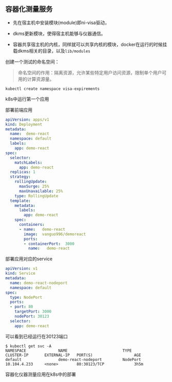 
## 容器化测量服务

- 先在宿主机中安装模块(module)即ni-visa驱动，

- dkms更新模块，使得宿主机能够与仪器通信。

- 容器共享宿主机的内核，同样就可以共享内核的模块，docker在运行的时候挂载dkms相关的目录，以及`lib/modules`

创建一个测试的命名空间：

> 命名空间的作用：隔离资源，允许某些特定用户访问资源，限制单个用户可用的计算资源量。

```
kubectl create namespace visa-expirements
```

k8s中运行第一个应用

部署前端应用

```yaml
apiVersion: apps/v1
kind: Deployment
metadata:
  name:  demo-react
  namespace: default
  labels:
    app: demo-react
spec:
  selector:
    matchLabels:
      app: demo-react
  replicas: 1
  strategy:
    rollingUpdate:
      maxSurge: 25%
      maxUnavailable: 25%
    type: RollingUpdate
  template:
    metadata:
      labels:
        app: demo-react
    spec:
      containers:
      - name:   demo-react
        image:  vanguo996/demoreact
        ports:
        - containerPort:  3000
          name:   demo-react
```

部署应用对应的service

```yaml
apiVersion: v1
kind: Service
metadata:
  name: demo-react-nodeport
  namespace: default
spec:
  type: NodePort
  ports:
  - port: 80
    targetPort: 3000
    nodePort: 30123
  selector:
    app: demo-react
```
可以看到已经运行在30123端口
```
$ kubectl get svc -A 
NAMESPACE              NAME                        TYPE        CLUSTER-IP       EXTERNAL-IP   PORT(S)                  AGE
default                demo-react-nodeport         NodePort    10.104.4.233     <none>        80:30123/TCP             3h5m
```

容器化仪器测量应用在k8s中的部署


